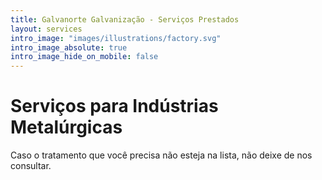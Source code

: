```yaml
---
title: Galvanorte Galvanização - Serviços Prestados
layout: services
intro_image: "images/illustrations/factory.svg"
intro_image_absolute: true
intro_image_hide_on_mobile: false
---
```


# Serviços para Indústrias Metalúrgicas

Caso o tratamento que você precisa não esteja na lista, não deixe de nos consultar.
